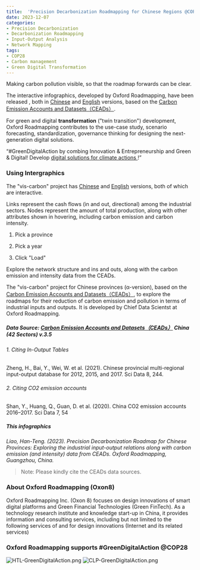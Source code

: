 ```yaml
---
title:  'Precision Decarbonization Roadmapping for Chinese Regions @COP28'
date: 2023-12-07
categories:
- Precision Decarbonization
- Decarbonization Roadmapping
- Input-Output Analysis
- Network Mapping
tags:
- COP28
- Carbon management
- Green Digital Transformation
---
```


Making carbon pollution visible, so that the roadmap forwards can be clear.

The interactive infographics, developed by Oxford Roadmapping, have been released , both in [Chinese](https://oxfordroadmap.github.io/vis-carbon/index.zh-hans.html) and [English](https://oxfordroadmap.github.io/vis-carbon/index.en.html)
versions, based on the [Carbon Emission Accounts and Datasets（CEADs）](https://www.ceads.net.cn/).

For <span class="highlight-container highlight-green"><span class="highlight">green</span></span><span class="highlight-container highlight-yellow"> and <span class="highlight">digital</span></span> **transformation** 
("twin transition") development, Oxford Roadmapping contributes to the use-case study, scenario forecasting, standardization, governance thinking for designing the next-generation digital solutions.

“#GreenDigitalAction  by combing Innovation & Entrepreneurship and Green & Digital!  Develop [digital solutions for climate actions ](https://oxon8.netlify.app/post/2023-11-27-itu-green-digital-action/)!”

<!--more-->

### Using Intergraphics

The "vis-carbon" project has  [Chinese](https://oxfordroadmap.github.io/vis-carbon/index.zh-hans.html) and [English](https://oxfordroadmap.github.io/vis-carbon/index.en.html)
versions, both of which are interactive. 

Links represent the cash flows (in and out, directional) among the industrial sectors.  Nodes represent the amount of total production, along with other attributes shown in hovering, including carbon emission and carbon intensity.  

1. Pick a province

2. Pick a year

3. Click "Load"


Explore the network structure and ins and outs, along with the carbon emission and intensity data from the CEADs.

The "vis-carbon" project for Chinese provinces (α-version), based on the [Carbon Emission Accounts and Datasets（CEADs）](https://www.ceads.net.cn/), to explore the roadmaps for their reduction of carbon emission and pollution in terms of industrial inputs and outputs.  It is developed by Chief Data Scientst at Oxford Roadmapping.

##### Data Source:  [Carbon Emission Accounts and Datasets（CEADs）](https://www.ceads.net.cn/) China (42 Sectors) v.3.5

###### 1\. Citing In-Output Tables

Zheng, H., Bai, Y., Wei, W. et al. (2021). Chinese provincial multi-regional input-output database for 2012, 2015, and 2017. Sci Data 8, 244.

###### 2\. Citing CO2 emission accounts 

Shan, Y., Huang, Q., Guan, D. et al. (2020). China CO2 emission accounts 2016–2017. Sci Data 7, 54

##### This infographics

<cite>Liao, Han-Teng. (2023).  Precision Decarbonization Roadmap for Chinese Provinces: Exploring the industrial input-output relations along with carbon emission (and intensity) data from CEADs. Oxford Roadmapping, Guangzhou, China. </cite>

> Note: Please kindly cite the CEADs data sources. 


### About Oxford Roadmapping (Oxon8)

Oxford Roadmapping Inc. (Oxon 8) focuses on design innovations of smart digital platforms and Green Financial Technologies (Green FinTech). As a technology research institute and knowledge start-up in China, it provides information and consulting services, including but not limited to the following services of and for design innovations (Internet and its related services) 

### Oxford Roadmapping supports #GreenDigitalAction @COP28

![HTL-GreenDigitalAction.png](oxon8/content/post/2023-12-07-precision-decarbonization-roadmapping-china/HTL-GreenDigitalAction.png)
![CLP-GreenDigitalAction.png](oxon8/content/post/2023-12-07-precision-decarbonization-roadmapping-china/CLP-GreenDigitalAction.png)